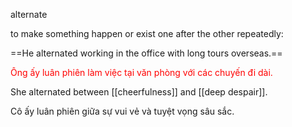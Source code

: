 alternate

to make something happen or exist one after the other repeatedly:

==He alternated working in the office with long tours overseas.==

<font color="#ff0000"> Ông ấy luân phiên làm việc tại văn phòng với các chuyến đi dài.</font>


She alternated between [[cheerfulness]] and [[deep despair]].

Cô ấy luân phiên giữa sự vui vẻ và tuyệt vọng sâu sắc.